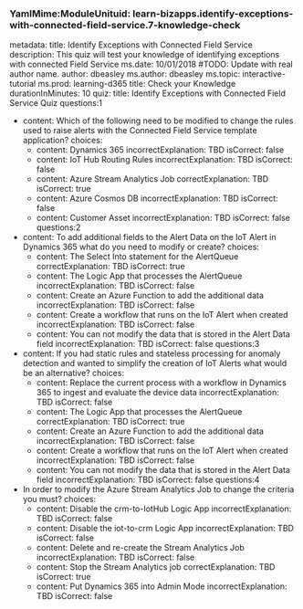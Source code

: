 ### YamlMime:ModuleUnituid: learn-bizapps.identify-exceptions-with-connected-field-service.7-knowledge-check
metadata:
  title: Identify Exceptions with Connected Field Service
  description: This quiz will test your knowledge of identifying exceptions with connected Field Service
  ms.date: 10/01/2018
  #TODO: Update with real author name.
  author: dbeasley
  ms.author: dbeasley
  ms.topic: interactive-tutorial
  ms.prod: learning-d365
title: Check your Knowledge
durationInMinutes: 10
quiz:
title: Identify Exceptions with Connected Field Service Quiz
  questions:1
  - content: Which of the following need to be modified to change the rules used to raise alerts with the Connected Field Service template application?
    choices: 
    - content: Dynamics 365
      incorrectExplanation: TBD
      isCorrect: false
    - content: IoT Hub Routing Rules
      incorrectExplanation: TBD
      isCorrect: false
    - content: Azure Stream Analytics Job 
      correctExplanation: TBD
      isCorrect: true
    - content: Azure Cosmos DB
      incorrectExplanation: TBD
      isCorrect: false
    - content: Customer Asset
      incorrectExplanation: TBD
      isCorrect: false
  questions:2
  - content: To add additional fields to the Alert Data on the IoT Alert in Dynamics 365 what do you need to modify or create? 
    choices: 
    - content: The Select Into statement for the AlertQueue
      correctExplanation: TBD
      isCorrect: true
    - content: The Logic App that processes the AlertQueue 
      incorrectExplanation: TBD
      isCorrect: false
    - content: Create an Azure Function to add the additional data
      incorrectExplanation: TBD
      isCorrect: false
    - content: Create a workflow that runs on the IoT Alert when created
      incorrectExplanation: TBD
      isCorrect: false
    - content: You can not modify the data that is stored in the Alert Data field
      incorrectExplanation: TBD
      isCorrect: false
  questions:3
  - content: If you had static rules and stateless processing for anomaly detection and wanted to simplify the creation of IoT Alerts what would be an alternative?
    choices: 
    - content: Replace the current process with a workflow in Dynamics 365 to ingest and evaluate the device data
      incorrectExplanation: TBD
      isCorrect: false
    - content: The Logic App that processes the AlertQueue 
      correctExplanation: TBD
      isCorrect: true
    - content: Create an Azure Function to add the additional data
      incorrectExplanation: TBD
      isCorrect: false
    - content: Create a workflow that runs on the IoT Alert when created
      incorrectExplanation: TBD
      isCorrect: false
    - content: You can not modify the data that is stored in the Alert Data field
      incorrectExplanation: TBD
      isCorrect: false
  questions:4
  - In order to modify the Azure Stream Analytics Job to change the criteria you must?
    choices: 
    - content: Disable the crm-to-IotHub Logic App
      incorrectExplanation: TBD
      isCorrect: false
    - content: Disable the iot-to-crm Logic App
      incorrectExplanation: TBD
      isCorrect: false
    - content: Delete and re-create the Stream Analytics Job 
      incorrectExplanation: TBD
      isCorrect: false
    - content: Stop the Stream Analytics job
      correctExplanation: TBD
      isCorrect: true
    - content: Put Dynamics 365 into Admin Mode
      incorrectExplanation: TBD
      isCorrect: false

